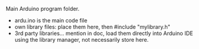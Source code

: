 Main Arduino program folder.
* ardu.ino is the main code file
* own library files: place them here, then #include "mylibrary.h"
* 3rd party libraries... mention in doc, load them directly into Arduino IDE using the library manager, not necessarily store here.


